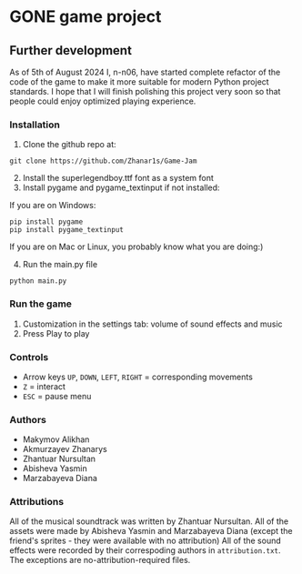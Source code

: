 # GONE game project

## Further development
As of 5th of August 2024 I, n-n06, have started complete refactor of the code of the game to make it more suitable for modern Python project standards. I hope that I will finish polishing this project very soon so that people could enjoy optimized playing experience.


### Installation
1. Clone the github repo at:
```
git clone https://github.com/Zhanar1s/Game-Jam
```
2. Install the superlegendboy.ttf font as a system font
3. Install pygame and pygame_textinput if not installed:

If you are on Windows:
```
pip install pygame
pip install pygame_textinput
```
If you are on Mac or Linux, you probably know what you are doing:)

4. Run the main.py file
```
python main.py
```
### Run the game
1. Customization in the settings tab: volume of sound effects and music
2. Press Play to play

### Controls
- Arrow keys `UP`, `DOWN`, `LEFT`, `RIGHT` = corresponding movements
- `Z` = interact
- `ESC` = pause menu

### Authors
- Makymov Alikhan
- Akmurzayev Zhanarys
- Zhantuar Nursultan
- Abisheva Yasmin
- Marzabayeva Diana

### Attributions
All of the musical soundtrack was written by Zhantuar Nursultan. 
All of the assets were made by Abisheva Yasmin and Marzabayeva Diana (except the friend's sprites - they were available with no attribution)
All of the sound effects were recorded by their correspoding authors in `attribution.txt`. The exceptions are no-attribution-required files.
